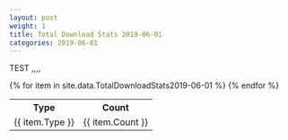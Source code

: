 ```yaml
---
layout: post
weight: 1
title: Total Download Stats 2019-06-01
categories: 2019-06-01
---
```


TEST ,,,,
<table>
	<tr>
		<th>Type</th>
		<th>Count</th>
	</tr>
{% for item in site.data.TotalDownloadStats2019-06-01 %}
	<tr>
		<td>{{ item.Type }}</td>
		<td>{{ item.Count }}</td>
	</tr>
                     {% endfor %}
</table>
